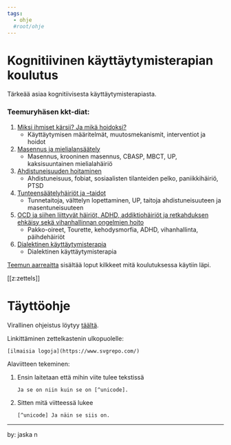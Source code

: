 ```yaml
---
tags:
  - ohje
  #root/ohje
---
```


# Kognitiivinen käyttäytymisterapian koulutus

Tärkeää asiaa kognitiivisesta käyttäytymisterapiasta.

### Teemuryhäsen kkt-diat:
1. [Miksi ihmiset kärsii? Ja mikä hoidoksi?](./static/KKT_ryhänen_1.pdf)
	- Käyttäytymisen määritelmät, muutosmekanismit, interventiot ja hoidot
2. [Masennus ja mielialansäätely](./static/KKT_ryhänen_2.pdf)
	- Masennus, krooninen masennus, CBASP, MBCT, UP, kaksisuuntainen mielialahäiriö
3. [Ahdistuneisuuden hoitaminen](./static/KKT_ryhänen_3.pdf)
 	- Ahdistuneisuus, fobiat, sosiaalisten tilanteiden pelko, paniikkihäiriö, PTSD
4. [Tunteensäätelyhäiriöt ja –taidot](./static/KKT_ryhänen_4.pdf)
	- Tunnetaitoja, välttelyn lopettaminen, UP, taitoja ahdistuneisuuteen ja masentuneisuuteen
5. [OCD ja siihen liittyvät häiriöt, ADHD,
addiktiohäiriöt ja retkahduksen ehkäisy sekä
vihanhallinnan ongelmien hoito](./static/KKT_ryhänen_5.pdf)
	- Pakko-oireet, Tourette, kehodysmorfia, ADHD, vihanhallinta, päihdehäiriöt
6. [Dialektinen käyttäytymisterapia](./static/KKT_ryhänen_6.pdf)
	- Dialektinen käyttäytymisterapia

[Teemun aarreaitta](https://www.dropbox.com/sh/n5bsoozqffci7qs/AACjk_JIpOanPU79KPYrylgMa?dl=0) sisältää loput kilkkeet mitä koulutuksessa käytiin läpi.

[[z:zettels]]



# Täyttöohje
Virallinen ohjeistus löytyy [täältä](https://neuron.zettel.page/).

Linkittäminen zettelkastenin ulkopuolelle: 
```
[ilmaisia logoja](https://www.svgrepo.com/)
```
Alaviitteen tekeminen:
1. Ensin laitetaan että mihin viite tulee tekstissä
	```
	Ja se on niin kuin se on [^unicode].
	```
2. Sitten mitä viitteessä lukee
	```
	[^unicode] Ja näin se siis on.
	```

---
by: jaska n


